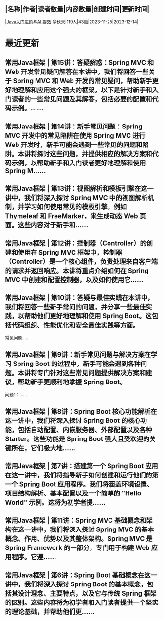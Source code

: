 |名称|作者|读者数量|内容数量|创建时间|更新时间|
---
|[Java入门进阶与AI 提效](https://xiaobot.net/p/whatisjava2023?refer=0b133df9-27dc-423b-8101-639049001c13)|@秋天|119人|43篇|2023-11-25|2023-12-14|

# 最近更新
## 常用Java框架 | 第15讲：答疑解惑：Spring MVC 和 Web 开发常见疑问解答在本讲中，我们将回答一些关于 Spring MVC 和 Web 开发的常见疑问，帮助新手更好地理解和应用这个强大的框架。以下是针对新手和入门读者的一些常见问题及其解答，包括必要的配置和代码示例。......
## 常用Java框架 | 第14讲：新手常见问题：Spring MVC 开发中的常见陷阱在使用 Spring MVC 进行 Web 开发时，新手可能会遇到一些常见的问题和陷阱。本讲将探讨这些问题，并提供相应的解决方案和代码示例，以帮助新手和入门读者更好地理解和使用 Spring M......
## 常用Java框架 | 第13讲：视图解析和模板引擎在这一讲中，我们将深入探讨 Spring MVC 中的视图解析机制，并学习如何使用常见的模板引擎，例如 Thymeleaf 和 FreeMarker，来生成动态 Web 页面。这些内容对于新手和......
## 常用Java框架 | 第12讲：控制器（Controller）的创建和使用在 Spring MVC 框架中，控制器（Controller）是一个核心组件，负责处理来自客户端的请求并返回响应。本讲将重点介绍如何在 Spring MVC 中创建和配置控制器，以及如何使用它......
## 常用Java框架 | 第10讲：答疑与最佳实践在本讲中，我们将回答一些新手常问的问题，并分享一些最佳实践，以帮助他们更好地理解和使用 Spring Boot。这包括代码组织、性能优化和安全最佳实践等方面。

常见问题......
## 常用Java框架 | 第9讲：新手常见问题与解决方案在学习 Spring Boot 的过程中，新手可能会遇到各种问题。本讲将专门针对这些常见问题提供解决方案和建议，帮助新手更顺利地掌握 Spring Boot。

问题1：......
## 常用Java框架 | 第8讲：Spring Boot 核心功能解析在这一讲中，我们将深入探讨 Spring Boot 的核心功能，包括自动配置、内嵌服务器、外部配置以及各种 Starter。这些功能是 Spring Boot 强大且受欢迎的关键所在，它们极大地......
## 常用Java框架 | 第7讲：搭建第一个 Spring Boot 应用在这一讲中，我们将指导新手如何创建和运行他们的第一个 Spring Boot 应用程序。我们将涵盖环境设置、项目结构解析、基本配置以及一个简单的 "Hello World" 示例。这将为初学者提......
## 常用Java框架 | 第11讲：Spring MVC 基础概念和架构在这一讲中，我们将深入探讨 Spring MVC 的基本概念、作用、优势以及其整体架构。Spring MVC 是 Spring Framework 的一部分，专门用于构建 Web 应用程序。它遵......
## 常用Java框架 | 第6讲：Spring Boot 基础概念在这一讲中，我们将深入探讨 Spring Boot 的基本概念，包括其设计理念、主要特点，以及它与传统 Spring 框架的区别。这些内容将为初学者和入门读者提供一个坚实的理论基础，并帮助他们更......

